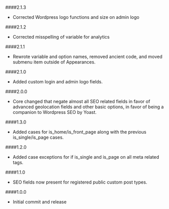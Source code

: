 ####2.1.3
- Corrected Wordpress logo functions and size on admin logo

####2.1.2
- Corrected misspelling of variable for analytics

####2.1.1
- Rewrote variable and option names, removed ancient code, and moved submenu item outside of Appearances.

####2.1.0
- Added custom login and admin logo fields.

####2.0.0
- Core changed that negate almost all SEO related fields in favor of advanced geolocation fields and other basic options, in favor of being a companion to Wordpress SEO by Yoast.

####1.3.0
- Added cases for is_home/is_front_page along with the previous is_single/is_page cases.

####1.2.0
- Added case exceptions for if is_single and is_page on all meta related tags.

####1.1.0
- SEO fields now present for registered public custom post types.

####1.0.0
- Initial commit and release
